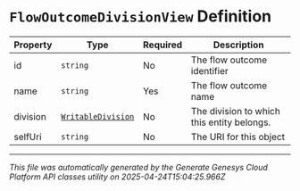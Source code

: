 # `FlowOutcomeDivisionView` Definition

| Property | Type | Required | Description |
|----------|------|----------|-------------|
| id | `string` | No | The flow outcome identifier |
| name | `string` | Yes | The flow outcome name |
| division | [`WritableDivision`](writabledivision-definition.md) | No | The division to which this entity belongs. |
| selfUri | `string` | No | The URI for this object |

---

*This file was automatically generated by the Generate Genesys Cloud Platform API classes utility on 2025-04-24T15:04:25.966Z*